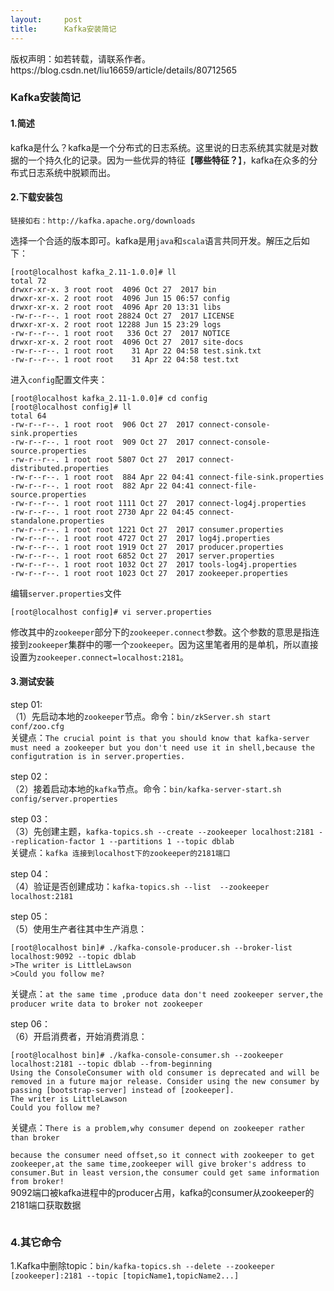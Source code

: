 ```yaml
---
layout:     post
title:      Kafka安装简记
---
```

<div id="article_content" class="article_content clearfix csdn-tracking-statistics" data-pid="blog" data-mod="popu_307" data-dsm="post">
								<div class="article-copyright">
					版权声明：如若转载，请联系作者。					https://blog.csdn.net/liu16659/article/details/80712565				</div>
								            <div id="content_views" class="markdown_views prism-dracula">
							<!-- flowchart 箭头图标 勿删 -->
							<svg xmlns="http://www.w3.org/2000/svg" style="display: none;"><path stroke-linecap="round" d="M5,0 0,2.5 5,5z" id="raphael-marker-block" style="-webkit-tap-highlight-color: rgba(0, 0, 0, 0);"></path></svg>
							<h3 id="kafka安装简记">Kafka安装简记</h3>



<h4 id="1简述">1.简述</h4>

<p>kafka是什么？kafka是一个分布式的日志系统。这里说的日志系统其实就是对数据的一个持久化的记录。因为一些优异的特征【<strong>哪些特征？</strong>】，kafka在众多的分布式日志系统中脱颖而出。</p>



<h4 id="2下载安装包">2.下载安装包</h4>

<pre><code>链接如右：http://kafka.apache.org/downloads
</code></pre>

<p>选择一个合适的版本即可。kafka是用<code>java</code>和<code>scala</code>语言共同开发。解压之后如下：</p>



<pre class="prettyprint"><code class=" hljs brainfuck"><span class="hljs-title">[</span><span class="hljs-comment">root@localhost</span> <span class="hljs-comment">kafka_2</span><span class="hljs-string">.</span><span class="hljs-comment">11</span><span class="hljs-literal">-</span><span class="hljs-comment">1</span><span class="hljs-string">.</span><span class="hljs-comment">0</span><span class="hljs-string">.</span><span class="hljs-comment">0</span><span class="hljs-title">]</span><span class="hljs-comment">#</span> <span class="hljs-comment">ll</span>
<span class="hljs-comment">total</span> <span class="hljs-comment">72</span>
<span class="hljs-comment">drwxr</span><span class="hljs-literal">-</span><span class="hljs-comment">xr</span><span class="hljs-literal">-</span><span class="hljs-comment">x</span><span class="hljs-string">.</span> <span class="hljs-comment">3</span> <span class="hljs-comment">root</span> <span class="hljs-comment">root</span>  <span class="hljs-comment">4096</span> <span class="hljs-comment">Oct</span> <span class="hljs-comment">27</span>  <span class="hljs-comment">2017</span> <span class="hljs-comment">bin</span>
<span class="hljs-comment">drwxr</span><span class="hljs-literal">-</span><span class="hljs-comment">xr</span><span class="hljs-literal">-</span><span class="hljs-comment">x</span><span class="hljs-string">.</span> <span class="hljs-comment">2</span> <span class="hljs-comment">root</span> <span class="hljs-comment">root</span>  <span class="hljs-comment">4096</span> <span class="hljs-comment">Jun</span> <span class="hljs-comment">15</span> <span class="hljs-comment">06:57</span> <span class="hljs-comment">config</span>
<span class="hljs-comment">drwxr</span><span class="hljs-literal">-</span><span class="hljs-comment">xr</span><span class="hljs-literal">-</span><span class="hljs-comment">x</span><span class="hljs-string">.</span> <span class="hljs-comment">2</span> <span class="hljs-comment">root</span> <span class="hljs-comment">root</span>  <span class="hljs-comment">4096</span> <span class="hljs-comment">Apr</span> <span class="hljs-comment">20</span> <span class="hljs-comment">13:31</span> <span class="hljs-comment">libs</span>
<span class="hljs-literal">-</span><span class="hljs-comment">rw</span><span class="hljs-literal">-</span><span class="hljs-comment">r</span><span class="hljs-literal">-</span><span class="hljs-literal">-</span><span class="hljs-comment">r</span><span class="hljs-literal">-</span><span class="hljs-literal">-</span><span class="hljs-string">.</span> <span class="hljs-comment">1</span> <span class="hljs-comment">root</span> <span class="hljs-comment">root</span> <span class="hljs-comment">28824</span> <span class="hljs-comment">Oct</span> <span class="hljs-comment">27</span>  <span class="hljs-comment">2017</span> <span class="hljs-comment">LICENSE</span>
<span class="hljs-comment">drwxr</span><span class="hljs-literal">-</span><span class="hljs-comment">xr</span><span class="hljs-literal">-</span><span class="hljs-comment">x</span><span class="hljs-string">.</span> <span class="hljs-comment">2</span> <span class="hljs-comment">root</span> <span class="hljs-comment">root</span> <span class="hljs-comment">12288</span> <span class="hljs-comment">Jun</span> <span class="hljs-comment">15</span> <span class="hljs-comment">23:29</span> <span class="hljs-comment">logs</span>
<span class="hljs-literal">-</span><span class="hljs-comment">rw</span><span class="hljs-literal">-</span><span class="hljs-comment">r</span><span class="hljs-literal">-</span><span class="hljs-literal">-</span><span class="hljs-comment">r</span><span class="hljs-literal">-</span><span class="hljs-literal">-</span><span class="hljs-string">.</span> <span class="hljs-comment">1</span> <span class="hljs-comment">root</span> <span class="hljs-comment">root</span>   <span class="hljs-comment">336</span> <span class="hljs-comment">Oct</span> <span class="hljs-comment">27</span>  <span class="hljs-comment">2017</span> <span class="hljs-comment">NOTICE</span>
<span class="hljs-comment">drwxr</span><span class="hljs-literal">-</span><span class="hljs-comment">xr</span><span class="hljs-literal">-</span><span class="hljs-comment">x</span><span class="hljs-string">.</span> <span class="hljs-comment">2</span> <span class="hljs-comment">root</span> <span class="hljs-comment">root</span>  <span class="hljs-comment">4096</span> <span class="hljs-comment">Oct</span> <span class="hljs-comment">27</span>  <span class="hljs-comment">2017</span> <span class="hljs-comment">site</span><span class="hljs-literal">-</span><span class="hljs-comment">docs</span>
<span class="hljs-literal">-</span><span class="hljs-comment">rw</span><span class="hljs-literal">-</span><span class="hljs-comment">r</span><span class="hljs-literal">-</span><span class="hljs-literal">-</span><span class="hljs-comment">r</span><span class="hljs-literal">-</span><span class="hljs-literal">-</span><span class="hljs-string">.</span> <span class="hljs-comment">1</span> <span class="hljs-comment">root</span> <span class="hljs-comment">root</span>    <span class="hljs-comment">31</span> <span class="hljs-comment">Apr</span> <span class="hljs-comment">22</span> <span class="hljs-comment">04:58</span> <span class="hljs-comment">test</span><span class="hljs-string">.</span><span class="hljs-comment">sink</span><span class="hljs-string">.</span><span class="hljs-comment">txt</span>
<span class="hljs-literal">-</span><span class="hljs-comment">rw</span><span class="hljs-literal">-</span><span class="hljs-comment">r</span><span class="hljs-literal">-</span><span class="hljs-literal">-</span><span class="hljs-comment">r</span><span class="hljs-literal">-</span><span class="hljs-literal">-</span><span class="hljs-string">.</span> <span class="hljs-comment">1</span> <span class="hljs-comment">root</span> <span class="hljs-comment">root</span>    <span class="hljs-comment">31</span> <span class="hljs-comment">Apr</span> <span class="hljs-comment">22</span> <span class="hljs-comment">04:58</span> <span class="hljs-comment">test</span><span class="hljs-string">.</span><span class="hljs-comment">txt</span></code></pre>

<p>进入<code>config</code>配置文件夹：</p>



<pre class="prettyprint"><code class=" hljs brainfuck"><span class="hljs-title">[</span><span class="hljs-comment">root@localhost</span> <span class="hljs-comment">kafka_2</span><span class="hljs-string">.</span><span class="hljs-comment">11</span><span class="hljs-literal">-</span><span class="hljs-comment">1</span><span class="hljs-string">.</span><span class="hljs-comment">0</span><span class="hljs-string">.</span><span class="hljs-comment">0</span><span class="hljs-title">]</span><span class="hljs-comment">#</span> <span class="hljs-comment">cd</span> <span class="hljs-comment">config</span>
<span class="hljs-title">[</span><span class="hljs-comment">root@localhost</span> <span class="hljs-comment">config</span><span class="hljs-title">]</span><span class="hljs-comment">#</span> <span class="hljs-comment">ll</span>
<span class="hljs-comment">total</span> <span class="hljs-comment">64</span>
<span class="hljs-literal">-</span><span class="hljs-comment">rw</span><span class="hljs-literal">-</span><span class="hljs-comment">r</span><span class="hljs-literal">-</span><span class="hljs-literal">-</span><span class="hljs-comment">r</span><span class="hljs-literal">-</span><span class="hljs-literal">-</span><span class="hljs-string">.</span> <span class="hljs-comment">1</span> <span class="hljs-comment">root</span> <span class="hljs-comment">root</span>  <span class="hljs-comment">906</span> <span class="hljs-comment">Oct</span> <span class="hljs-comment">27</span>  <span class="hljs-comment">2017</span> <span class="hljs-comment">connect</span><span class="hljs-literal">-</span><span class="hljs-comment">console</span><span class="hljs-literal">-</span><span class="hljs-comment">sink</span><span class="hljs-string">.</span><span class="hljs-comment">properties</span>
<span class="hljs-literal">-</span><span class="hljs-comment">rw</span><span class="hljs-literal">-</span><span class="hljs-comment">r</span><span class="hljs-literal">-</span><span class="hljs-literal">-</span><span class="hljs-comment">r</span><span class="hljs-literal">-</span><span class="hljs-literal">-</span><span class="hljs-string">.</span> <span class="hljs-comment">1</span> <span class="hljs-comment">root</span> <span class="hljs-comment">root</span>  <span class="hljs-comment">909</span> <span class="hljs-comment">Oct</span> <span class="hljs-comment">27</span>  <span class="hljs-comment">2017</span> <span class="hljs-comment">connect</span><span class="hljs-literal">-</span><span class="hljs-comment">console</span><span class="hljs-literal">-</span><span class="hljs-comment">source</span><span class="hljs-string">.</span><span class="hljs-comment">properties</span>
<span class="hljs-literal">-</span><span class="hljs-comment">rw</span><span class="hljs-literal">-</span><span class="hljs-comment">r</span><span class="hljs-literal">-</span><span class="hljs-literal">-</span><span class="hljs-comment">r</span><span class="hljs-literal">-</span><span class="hljs-literal">-</span><span class="hljs-string">.</span> <span class="hljs-comment">1</span> <span class="hljs-comment">root</span> <span class="hljs-comment">root</span> <span class="hljs-comment">5807</span> <span class="hljs-comment">Oct</span> <span class="hljs-comment">27</span>  <span class="hljs-comment">2017</span> <span class="hljs-comment">connect</span><span class="hljs-literal">-</span><span class="hljs-comment">distributed</span><span class="hljs-string">.</span><span class="hljs-comment">properties</span>
<span class="hljs-literal">-</span><span class="hljs-comment">rw</span><span class="hljs-literal">-</span><span class="hljs-comment">r</span><span class="hljs-literal">-</span><span class="hljs-literal">-</span><span class="hljs-comment">r</span><span class="hljs-literal">-</span><span class="hljs-literal">-</span><span class="hljs-string">.</span> <span class="hljs-comment">1</span> <span class="hljs-comment">root</span> <span class="hljs-comment">root</span>  <span class="hljs-comment">884</span> <span class="hljs-comment">Apr</span> <span class="hljs-comment">22</span> <span class="hljs-comment">04:41</span> <span class="hljs-comment">connect</span><span class="hljs-literal">-</span><span class="hljs-comment">file</span><span class="hljs-literal">-</span><span class="hljs-comment">sink</span><span class="hljs-string">.</span><span class="hljs-comment">properties</span>
<span class="hljs-literal">-</span><span class="hljs-comment">rw</span><span class="hljs-literal">-</span><span class="hljs-comment">r</span><span class="hljs-literal">-</span><span class="hljs-literal">-</span><span class="hljs-comment">r</span><span class="hljs-literal">-</span><span class="hljs-literal">-</span><span class="hljs-string">.</span> <span class="hljs-comment">1</span> <span class="hljs-comment">root</span> <span class="hljs-comment">root</span>  <span class="hljs-comment">882</span> <span class="hljs-comment">Apr</span> <span class="hljs-comment">22</span> <span class="hljs-comment">04:41</span> <span class="hljs-comment">connect</span><span class="hljs-literal">-</span><span class="hljs-comment">file</span><span class="hljs-literal">-</span><span class="hljs-comment">source</span><span class="hljs-string">.</span><span class="hljs-comment">properties</span>
<span class="hljs-literal">-</span><span class="hljs-comment">rw</span><span class="hljs-literal">-</span><span class="hljs-comment">r</span><span class="hljs-literal">-</span><span class="hljs-literal">-</span><span class="hljs-comment">r</span><span class="hljs-literal">-</span><span class="hljs-literal">-</span><span class="hljs-string">.</span> <span class="hljs-comment">1</span> <span class="hljs-comment">root</span> <span class="hljs-comment">root</span> <span class="hljs-comment">1111</span> <span class="hljs-comment">Oct</span> <span class="hljs-comment">27</span>  <span class="hljs-comment">2017</span> <span class="hljs-comment">connect</span><span class="hljs-literal">-</span><span class="hljs-comment">log4j</span><span class="hljs-string">.</span><span class="hljs-comment">properties</span>
<span class="hljs-literal">-</span><span class="hljs-comment">rw</span><span class="hljs-literal">-</span><span class="hljs-comment">r</span><span class="hljs-literal">-</span><span class="hljs-literal">-</span><span class="hljs-comment">r</span><span class="hljs-literal">-</span><span class="hljs-literal">-</span><span class="hljs-string">.</span> <span class="hljs-comment">1</span> <span class="hljs-comment">root</span> <span class="hljs-comment">root</span> <span class="hljs-comment">2730</span> <span class="hljs-comment">Apr</span> <span class="hljs-comment">22</span> <span class="hljs-comment">04:45</span> <span class="hljs-comment">connect</span><span class="hljs-literal">-</span><span class="hljs-comment">standalone</span><span class="hljs-string">.</span><span class="hljs-comment">properties</span>
<span class="hljs-literal">-</span><span class="hljs-comment">rw</span><span class="hljs-literal">-</span><span class="hljs-comment">r</span><span class="hljs-literal">-</span><span class="hljs-literal">-</span><span class="hljs-comment">r</span><span class="hljs-literal">-</span><span class="hljs-literal">-</span><span class="hljs-string">.</span> <span class="hljs-comment">1</span> <span class="hljs-comment">root</span> <span class="hljs-comment">root</span> <span class="hljs-comment">1221</span> <span class="hljs-comment">Oct</span> <span class="hljs-comment">27</span>  <span class="hljs-comment">2017</span> <span class="hljs-comment">consumer</span><span class="hljs-string">.</span><span class="hljs-comment">properties</span>
<span class="hljs-literal">-</span><span class="hljs-comment">rw</span><span class="hljs-literal">-</span><span class="hljs-comment">r</span><span class="hljs-literal">-</span><span class="hljs-literal">-</span><span class="hljs-comment">r</span><span class="hljs-literal">-</span><span class="hljs-literal">-</span><span class="hljs-string">.</span> <span class="hljs-comment">1</span> <span class="hljs-comment">root</span> <span class="hljs-comment">root</span> <span class="hljs-comment">4727</span> <span class="hljs-comment">Oct</span> <span class="hljs-comment">27</span>  <span class="hljs-comment">2017</span> <span class="hljs-comment">log4j</span><span class="hljs-string">.</span><span class="hljs-comment">properties</span>
<span class="hljs-literal">-</span><span class="hljs-comment">rw</span><span class="hljs-literal">-</span><span class="hljs-comment">r</span><span class="hljs-literal">-</span><span class="hljs-literal">-</span><span class="hljs-comment">r</span><span class="hljs-literal">-</span><span class="hljs-literal">-</span><span class="hljs-string">.</span> <span class="hljs-comment">1</span> <span class="hljs-comment">root</span> <span class="hljs-comment">root</span> <span class="hljs-comment">1919</span> <span class="hljs-comment">Oct</span> <span class="hljs-comment">27</span>  <span class="hljs-comment">2017</span> <span class="hljs-comment">producer</span><span class="hljs-string">.</span><span class="hljs-comment">properties</span>
<span class="hljs-literal">-</span><span class="hljs-comment">rw</span><span class="hljs-literal">-</span><span class="hljs-comment">r</span><span class="hljs-literal">-</span><span class="hljs-literal">-</span><span class="hljs-comment">r</span><span class="hljs-literal">-</span><span class="hljs-literal">-</span><span class="hljs-string">.</span> <span class="hljs-comment">1</span> <span class="hljs-comment">root</span> <span class="hljs-comment">root</span> <span class="hljs-comment">6852</span> <span class="hljs-comment">Oct</span> <span class="hljs-comment">27</span>  <span class="hljs-comment">2017</span> <span class="hljs-comment">server</span><span class="hljs-string">.</span><span class="hljs-comment">properties</span>
<span class="hljs-literal">-</span><span class="hljs-comment">rw</span><span class="hljs-literal">-</span><span class="hljs-comment">r</span><span class="hljs-literal">-</span><span class="hljs-literal">-</span><span class="hljs-comment">r</span><span class="hljs-literal">-</span><span class="hljs-literal">-</span><span class="hljs-string">.</span> <span class="hljs-comment">1</span> <span class="hljs-comment">root</span> <span class="hljs-comment">root</span> <span class="hljs-comment">1032</span> <span class="hljs-comment">Oct</span> <span class="hljs-comment">27</span>  <span class="hljs-comment">2017</span> <span class="hljs-comment">tools</span><span class="hljs-literal">-</span><span class="hljs-comment">log4j</span><span class="hljs-string">.</span><span class="hljs-comment">properties</span>
<span class="hljs-literal">-</span><span class="hljs-comment">rw</span><span class="hljs-literal">-</span><span class="hljs-comment">r</span><span class="hljs-literal">-</span><span class="hljs-literal">-</span><span class="hljs-comment">r</span><span class="hljs-literal">-</span><span class="hljs-literal">-</span><span class="hljs-string">.</span> <span class="hljs-comment">1</span> <span class="hljs-comment">root</span> <span class="hljs-comment">root</span> <span class="hljs-comment">1023</span> <span class="hljs-comment">Oct</span> <span class="hljs-comment">27</span>  <span class="hljs-comment">2017</span> <span class="hljs-comment">zookeeper</span><span class="hljs-string">.</span><span class="hljs-comment">properties</span></code></pre>

<p>编辑<code>server.properties</code>文件</p>



<pre class="prettyprint"><code class=" hljs ruby">[root<span class="hljs-variable">@localhost</span> config]<span class="hljs-comment"># vi server.properties </span></code></pre>

<p>修改其中的<code>zookeeper</code>部分下的<code>zookeeper.connect</code>参数。这个参数的意思是指连接到<code>zookeeper</code>集群中的哪一个<code>zookeeper</code>。因为这里笔者用的是单机，所以直接设置为<code>zookeeper.connect=localhost:2181</code>。</p>



<h4 id="3测试安装">3.测试安装</h4>

<p>step 01: <br>
（1）先启动本地的<code>zookeeper</code>节点。命令：<code>bin/zkServer.sh start conf/zoo.cfg</code> <br>
关键点：<code>The crucial point is that you should know that kafka-server must need a zookeeper but you don't need use it in shell,because the configutration is in server.properties.</code></p>

<p>step 02： <br>
（2）接着启动本地的<code>kafka</code>节点。命令：<code>bin/kafka-server-start.sh config/server.properties</code></p>

<p>step 03： <br>
（3）先创建主题，<code>kafka-topics.sh --create --zookeeper localhost:2181 --replication-factor 1 --partitions 1 --topic dblab</code> <br>
关键点：<code>kafka 连接到localhost下的zookeeper的2181端口</code></p>

<p>step 04： <br>
（4）验证是否创建成功：<code>kafka-topics.sh --list  --zookeeper localhost:2181</code></p>

<p>step 05： <br>
（5）使用生产者往其中生产消息：</p>

<pre class="prettyprint"><code class=" hljs vbnet">[root@localhost bin]<span class="hljs-preprocessor"># ./kafka-console-producer.sh --broker-list localhost:9092 --topic dblab</span>
&gt;The writer <span class="hljs-keyword">is</span> LittleLawson
&gt;Could you follow <span class="hljs-keyword">me</span>?</code></pre>

<p>关键点：<code>at the same time ,produce data don't need zookeeper server,the producer write data to broker not zookeeper</code></p>

<p>step 06： <br>
（6）开启消费者，开始消费消息：</p>

<pre class="prettyprint"><code class=" hljs oxygene">[root@localhost bin]# ./kafka-console-consumer.sh --zookeeper localhost:<span class="hljs-number">2181</span> --topic dblab --<span class="hljs-keyword">from</span>-beginning
<span class="hljs-keyword">Using</span> the ConsoleConsumer <span class="hljs-keyword">with</span> <span class="hljs-keyword">old</span> consumer <span class="hljs-keyword">is</span> <span class="hljs-keyword">deprecated</span> <span class="hljs-keyword">and</span> will be removed <span class="hljs-keyword">in</span> a <span class="hljs-keyword">future</span> major release. Consider <span class="hljs-keyword">using</span> the <span class="hljs-keyword">new</span> consumer <span class="hljs-keyword">by</span> passing [bootstrap-server] instead <span class="hljs-keyword">of</span> [zookeeper].
The writer <span class="hljs-keyword">is</span> LittleLawson
Could you follow me?</code></pre>

<p>关键点：<code>There is a problem,why consumer depend on zookeeper rather than broker  <br>
because the consumer need offset,so it connect with zookeeper to get zookeeper,at the same time,zookeeper will give broker's address to consumer.But in least version,the consumer could get same information from broker!</code> <br>
9092端口被kafka进程中的producer占用，kafka的consumer从zookeeper的2181端口获取数据</p>

<pre class="prettyprint"><code class=" hljs "></code></pre>

<h3 id="4其它命令">4.其它命令</h3>

<p>1.Kafka中删除topic：<code>bin/kafka-topics.sh --delete --zookeeper [zookeeper]:2181 --topic [topicName1,topicName2...]</code></p>            </div>
						<link href="https://csdnimg.cn/release/phoenix/mdeditor/markdown_views-9e5741c4b9.css" rel="stylesheet">
                </div>